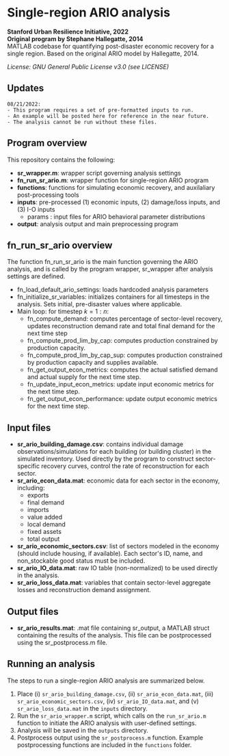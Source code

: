 # Single-region ARIO analysis 
**Stanford Urban Resilience Initiative, 2022** <br>
**Original program by Stephane Hallegatte, 2014** <br>
MATLAB codebase for quantifying post-disaster economic recovery for a single region. Based on the original ARIO model by Hallegatte, 2014. 

*License: GNU General Public License v3.0 (see LICENSE)*

## Updates
    08/21/2022: 
    - This program requires a set of pre-formatted inputs to run. 
    - An example will be posted here for reference in the near future. 
    - The analysis cannot be run without these files.
## Program overview
This repository contains the following:
* **sr_wrapper.m**: wrapper script governing analysis settings
* **fn_run_sr_ario.m**: wrapper function for single-region ARIO program
* **functions**: functions for simulating economic recovery, and auxilaliary post-processing tools
* **inputs**: pre-processed (1) economic inputs, (2) damage/loss inputs, and (3) I-O inputs
    * params : input files for ARIO behavioral parameter distributions
* **output**: analysis output and main preprocessing program

## fn_run_sr_ario overview
The function fn_run_sr_ario is the main function governing the ARIO analysis, and is called by the program wrapper, sr_wrapper after analysis settings are defined.
* fn_load_default_ario_settings: loads hardcoded analysis parameters
* fn_initialize_sr_variables: initializes containers for all timesteps in the analysis. Sets initial, pre-disaster values where applicable.
* Main loop: for timestep $k = 1:n$:
    * fn_compute_demand: computes percentage of sector-level recovery, updates reconstruction demand rate and total final demand for the next time step
    * fn_compute_prod_lim_by_cap: computes production constrained by production capacity.
    * fn_compute_prod_lim_by_cap_sup: computes production constrained by production capacity and supplies available.
    * fn_get_output_econ_metrics: computes the actual satisfied demand and actual supply for the next time step.
    * fn_update_input_econ_metrics: update input economic metrics for the next time step.
    * fn_get_output_econ_performance: update output economic metrics for the next time step.

## Input files
* **sr_ario_building_damage.csv**: contains individual damage observations/simulations for each building (or building cluster) in the simulated inventory. Used directly by the program to construct sector-specific recovery curves, control the rate of reconstruction for each sector.
* **sr_ario_econ_data.mat**: economic data for each sector in the economy, including:
    * exports
    * final demand
    * imports
    * value added
    * local demand
    * fixed assets
    * total output
* **sr_ario_economic_sectors.csv**: list of sectors modeled in the economy (should include housing, if available). Each sector's ID, name, and non_stockable good status must be included.
* **sr_ario_IO_data.mat**: raw IO table (non-normalized) to be used directly in the analysis.
* **sr_ario_loss_data.mat**: variables that contain sector-level aggregate losses and reconstruction demand assignment.

## Output files
* **sr_ario_results.mat**: .mat file containing sr_output, a MATLAB struct containing the results of the analysis. This file can be postprocessed using the sr_postprocess.m file.

## Running an analysis
The steps to run a single-region ARIO analysis are summarized below. 
1. Place (i) `sr_ario_building_damage.csv`, (ii) `sr_ario_econ_data.mat`, (iii) `sr_ario_economic_sectors.csv`,  (iv) `sr_ario_IO_data.mat`, and (v) `sr_ario_loss_data.mat` in the `inputs` directory. 
2. Run the `sr_ario_wrapper.m` script, which calls on the `run_sr_ario.m` function to initiate the ARIO analysis with user-defined settings.
3. Analysis will be saved in the `outputs` directory.
4. Postprocess output using the `sr_postprocess.m` function. Example postprocessing functions are included in the `functions` folder.
